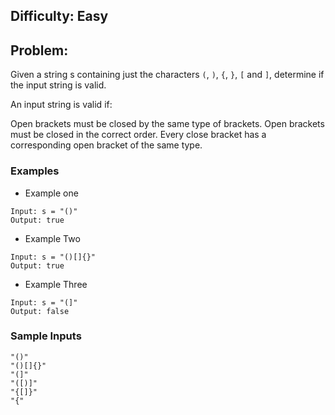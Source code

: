 
## Difficulty: Easy
## Problem:
Given a string s containing just the characters `(`, `)`, `{`, `}`, `[` and `]`, determine if the input string is valid.

An input string is valid if:

Open brackets must be closed by the same type of brackets.
Open brackets must be closed in the correct order.
Every close bracket has a corresponding open bracket of the same type.

### Examples
- Example one
```
Input: s = "()"
Output: true
```

- Example Two 
```
Input: s = "()[]{}"
Output: true
```

- Example Three 
```
Input: s = "(]"
Output: false
```

### Sample Inputs
```
"()"
"()[]{}"
"(]"
"([)]"
"{[]}"
"{"
```
